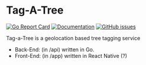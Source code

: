 # Tag-A-Tree

[![Go Report Card](https://goreportcard.com/badge/github.com/adrianosela/tagatree)](https://goreportcard.com/report/github.com/adrianosela/tagatree/api)
[![Documentation](https://godoc.org/github.com/adrianosela/tagatree?status.svg)](https://godoc.org/github.com/adrianosela/tagatree)
[![GitHub issues](https://img.shields.io/github/issues/adrianosela/tagatree.svg)](https://github.com/adrianosela/tagatree/issues)

Tag-a-Tree is a geolocation based tree tagging service

* Back-End: (in /api) written in Go.
* Front-End: (in /app) written in React Native (?)
